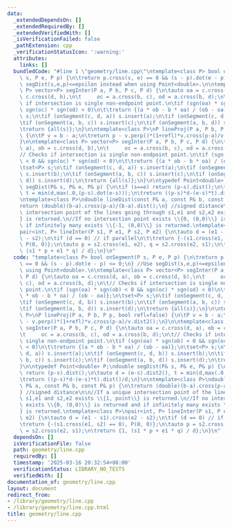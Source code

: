 ```yaml
---
data:
  _extendedDependsOn: []
  _extendedRequiredBy: []
  _extendedVerifiedWith: []
  _isVerificationFailed: false
  _pathExtension: cpp
  _verificationStatusIcon: ':warning:'
  attributes:
    links: []
  bundledCode: "#line 1 \"geometry/line.cpp\"\ntemplate<class P> bool onSegment(P\
    \ s, P e, P p) {\n\treturn p.cross(s, e) == 0 && (s - p).dot(e - p) <= 0;\n} //Use\
    \ segDist(s,e,p)<=epsilon instead when using Point<double>.\n\ntemplate<class\
    \ P> vector<P> segInter(P a, P b, P c, P d) {\n\tauto oa = c.cross(d, a), ob =\
    \ c.cross(d, b),\n\t     oc = a.cross(b, c), od = a.cross(b, d);\n\t// Checks\
    \ if intersection is single non-endpoint point.\n\tif (sgn(oa) * sgn(ob) < 0 &&\
    \ sgn(oc) * sgn(od) < 0)\n\t\treturn {(a * ob - b * oa) / (ob - oa)};\n\tset<P>\
    \ s;\n\tif (onSegment(c, d, a)) s.insert(a);\n\tif (onSegment(c, d, b)) s.insert(b);\n\
    \tif (onSegment(a, b, c)) s.insert(c);\n\tif (onSegment(a, b, d)) s.insert(d);\n\
    \treturn {all(s)};\n}\n\ntemplate<class P>\nP lineProj(P a, P b, P p, bool refl=false)\
    \ {\n\tP v = b - a;\n\treturn p - v.perp()*(1+refl)*v.cross(p-a)/v.dist2();\n\
    }\n\ntemplate<class P> vector<P> segInter(P a, P b, P c, P d) {\n\tauto oa = c.cross(d,\
    \ a), ob = c.cross(d, b),\n\t     oc = a.cross(b, c), od = a.cross(b, d);\n\t\
    // Checks if intersection is single non-endpoint point.\n\tif (sgn(oa) * sgn(ob)\
    \ < 0 && sgn(oc) * sgn(od) < 0)\n\t\treturn {(a * ob - b * oa) / (ob - oa)};\n\
    \tset<P> s;\n\tif (onSegment(c, d, a)) s.insert(a);\n\tif (onSegment(c, d, b))\
    \ s.insert(b);\n\tif (onSegment(a, b, c)) s.insert(c);\n\tif (onSegment(a, b,\
    \ d)) s.insert(d);\n\treturn {all(s)};\n}\n\ntypedef Point<double> P;\ndouble\
    \ segDist(P& s, P& e, P& p) {\n\tif (s==e) return (p-s).dist();\n\tauto d = (e-s).dist2(),\
    \ t = min(d,max(.0,(p-s).dot(e-s)));\n\treturn ((p-s)*d-(e-s)*t).dist()/d;\n}\n\
    \ntemplate<class P>\ndouble lineDist(const P& a, const P& b, const P& p) {\n\t\
    return (double)(b-a).cross(p-a)/(b-a).dist();\n} //signed distance\n\n//If a unique\
    \ intersection point of the lines going through s1,e1 and s2,e2 exists \\{1, point\\\
    } is returned.\n//If no intersection point exists \\{0, (0,0)\\} is returned and\
    \ if infinitely many exists \\{-1, (0,0)\\} is returned.\ntemplate<class P>\n\
    pair<int, P> lineInter(P s1, P e1, P s2, P e2) {\n\tauto d = (e1 - s1).cross(e2\
    \ - s2);\n\tif (d == 0) // if parallel\n\t\treturn {-(s1.cross(e1, s2) == 0),\
    \ P(0, 0)};\n\tauto p = s2.cross(e1, e2), q = s2.cross(e2, s1);\n\treturn {1,\
    \ (s1 * p + e1 * q) / d};\n}\n"
  code: "template<class P> bool onSegment(P s, P e, P p) {\n\treturn p.cross(s, e)\
    \ == 0 && (s - p).dot(e - p) <= 0;\n} //Use segDist(s,e,p)<=epsilon instead when\
    \ using Point<double>.\n\ntemplate<class P> vector<P> segInter(P a, P b, P c,\
    \ P d) {\n\tauto oa = c.cross(d, a), ob = c.cross(d, b),\n\t     oc = a.cross(b,\
    \ c), od = a.cross(b, d);\n\t// Checks if intersection is single non-endpoint\
    \ point.\n\tif (sgn(oa) * sgn(ob) < 0 && sgn(oc) * sgn(od) < 0)\n\t\treturn {(a\
    \ * ob - b * oa) / (ob - oa)};\n\tset<P> s;\n\tif (onSegment(c, d, a)) s.insert(a);\n\
    \tif (onSegment(c, d, b)) s.insert(b);\n\tif (onSegment(a, b, c)) s.insert(c);\n\
    \tif (onSegment(a, b, d)) s.insert(d);\n\treturn {all(s)};\n}\n\ntemplate<class\
    \ P>\nP lineProj(P a, P b, P p, bool refl=false) {\n\tP v = b - a;\n\treturn p\
    \ - v.perp()*(1+refl)*v.cross(p-a)/v.dist2();\n}\n\ntemplate<class P> vector<P>\
    \ segInter(P a, P b, P c, P d) {\n\tauto oa = c.cross(d, a), ob = c.cross(d, b),\n\
    \t     oc = a.cross(b, c), od = a.cross(b, d);\n\t// Checks if intersection is\
    \ single non-endpoint point.\n\tif (sgn(oa) * sgn(ob) < 0 && sgn(oc) * sgn(od)\
    \ < 0)\n\t\treturn {(a * ob - b * oa) / (ob - oa)};\n\tset<P> s;\n\tif (onSegment(c,\
    \ d, a)) s.insert(a);\n\tif (onSegment(c, d, b)) s.insert(b);\n\tif (onSegment(a,\
    \ b, c)) s.insert(c);\n\tif (onSegment(a, b, d)) s.insert(d);\n\treturn {all(s)};\n\
    }\n\ntypedef Point<double> P;\ndouble segDist(P& s, P& e, P& p) {\n\tif (s==e)\
    \ return (p-s).dist();\n\tauto d = (e-s).dist2(), t = min(d,max(.0,(p-s).dot(e-s)));\n\
    \treturn ((p-s)*d-(e-s)*t).dist()/d;\n}\n\ntemplate<class P>\ndouble lineDist(const\
    \ P& a, const P& b, const P& p) {\n\treturn (double)(b-a).cross(p-a)/(b-a).dist();\n\
    } //signed distance\n\n//If a unique intersection point of the lines going through\
    \ s1,e1 and s2,e2 exists \\{1, point\\} is returned.\n//If no intersection point\
    \ exists \\{0, (0,0)\\} is returned and if infinitely many exists \\{-1, (0,0)\\\
    } is returned.\ntemplate<class P>\npair<int, P> lineInter(P s1, P e1, P s2, P\
    \ e2) {\n\tauto d = (e1 - s1).cross(e2 - s2);\n\tif (d == 0) // if parallel\n\t\
    \treturn {-(s1.cross(e1, s2) == 0), P(0, 0)};\n\tauto p = s2.cross(e1, e2), q\
    \ = s2.cross(e2, s1);\n\treturn {1, (s1 * p + e1 * q) / d};\n}\n"
  dependsOn: []
  isVerificationFile: false
  path: geometry/line.cpp
  requiredBy: []
  timestamp: '2025-03-16 20:32:54+08:00'
  verificationStatus: LIBRARY_NO_TESTS
  verifiedWith: []
documentation_of: geometry/line.cpp
layout: document
redirect_from:
- /library/geometry/line.cpp
- /library/geometry/line.cpp.html
title: geometry/line.cpp
---
```

